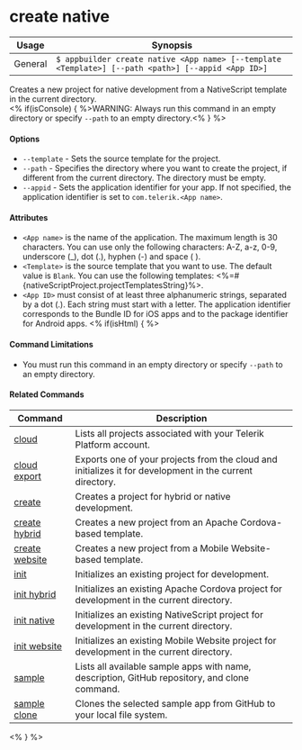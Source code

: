 create native
==========

Usage | Synopsis
------|-------
General | `$ appbuilder create native <App name> [--template <Template>] [--path <path>] [--appid <App ID>]`

Creates a new project for native development from a NativeScript template in the current directory.  
<% if(isConsole) { %>WARNING: Always run this command in an empty directory or specify `--path` to an empty directory.<% } %>
#### Options
* `--template` - Sets the source template for the project.
* `--path` - Specifies the directory where you want to create the project, if different from the current directory. The directory must be empty.
* `--appid` - Sets the application identifier for your app. If not specified, the application identifier is set to `com.telerik.<App name>`. 

#### Attributes
* `<App name>` is the name of the application. The maximum length is 30 characters. You can use only the following characters: A-Z, a-z, 0-9, underscore (_), dot (.), hyphen (-) and space ( ).
* `<Template>` is the source template that you want to use. The default value is `Blank`. You can use the following templates: <%=#{nativeScriptProject.projectTemplatesString}%>.
* `<App ID>` must consist of at least three alphanumeric strings, separated by a dot (.). Each string must start with a letter. The application identifier corresponds to the Bundle ID for iOS apps and to the package identifier for Android apps. 
<% if(isHtml) { %>
#### Command Limitations

* You must run this command in an empty directory or specify `--path` to an empty directory.

#### Related Commands

Command | Description
----------|----------
[cloud](cloud.html) | Lists all projects associated with your Telerik Platform account.
[cloud export](cloud-export.html) | Exports one of your projects from the cloud and initializes it for development in the current directory.
[create](create.html) | Creates a project for hybrid or native development.
[create hybrid](create-hybrid.html) | Creates a new project from an Apache Cordova-based template.
[create website](create-website.html) | Creates a new project from a Mobile Website-based template.
[init](init.html) | Initializes an existing project for development.
[init hybrid](init-hybrid.html) | Initializes an existing Apache Cordova project for development in the current directory.
[init native](init-native.html) | Initializes an existing NativeScript project for development in the current directory.
[init website](init-website.html) | Initializes an existing Mobile Website project for development in the current directory.
[sample](sample.html) | Lists all available sample apps with name, description, GitHub repository, and clone command.
[sample clone](sample-clone.html) | Clones the selected sample app from GitHub to your local file system.
<% } %>